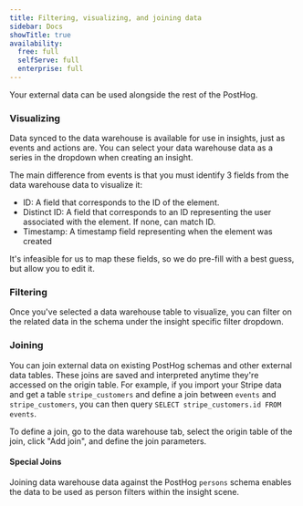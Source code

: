 ```yaml
---
title: Filtering, visualizing, and joining data
sidebar: Docs
showTitle: true
availability:
  free: full
  selfServe: full
  enterprise: full
---
```


Your external data can be used alongside the rest of the PostHog.

### Visualizing

Data synced to the data warehouse is available for use in insights, just as events and actions are. You can select your data warehouse data as a series in the dropdown when creating an insight.

<ProductScreenshot
    imageLight="https://res.cloudinary.com/dmukukwp6/image/upload/data_light_a4b621d2dc.png" 
    imageDark="https://res.cloudinary.com/dmukukwp6/image/upload/data_dark_bd8533060b.png"
    alt="Selecting data warehouse data" 
    classes="rounded"
/>

The main difference from events is that you must identify 3 fields from the data warehouse data to visualize it:

 -  ID: A field that corresponds to the ID of the element. 
 - Distinct ID: A field that corresponds to an ID representing the user associated with the element. If none, can match ID.
 - Timestamp:  A timestamp field representing when the element was created
 
It's infeasible for us to map these fields, so we do pre-fill with a best guess, but allow you to edit it.

### Filtering

Once you've selected a data warehouse table to visualize, you can filter on the related data in the schema under the insight specific filter dropdown.

### Joining

You can join external data on existing PostHog schemas and other external data tables. These joins are saved and interpreted anytime they're accessed on the origin table. For example, if you import your Stripe data and get a table `stripe_customers` and define a join between `events` and `stripe_customers`, you can then query `SELECT stripe_customers.id FROM events`. 

To define a join, go to the data warehouse tab, select the origin table of the join, click "Add join", and define the join parameters.

<ProductScreenshot
    imageLight="https://res.cloudinary.com/dmukukwp6/image/upload/Screenshot_2024_06_01_at_4_13_52_PM_c676e12a91.png" 
    imageDark="https://res.cloudinary.com/dmukukwp6/image/upload/Screenshot_2024_06_01_at_4_14_04_PM_74fd0ef4dc.png"
    alt="Create a join" 
    classes="rounded"
/>

#### Special Joins

Joining data warehouse data against the PostHog `persons` schema enables the data to be used as person filters within the insight scene. 

<ProductScreenshot
    imageLight="https://res.cloudinary.com/dmukukwp6/image/upload/Screenshot_2024_06_01_at_4_12_28_PM_b7edaac039.png" 
    imageDark="https://res.cloudinary.com/dmukukwp6/image/upload/Screenshot_2024_06_01_at_4_12_12_PM_5792f7efac.png"
    alt="Filter on joined person properties" 
    classes="rounded"
/>




